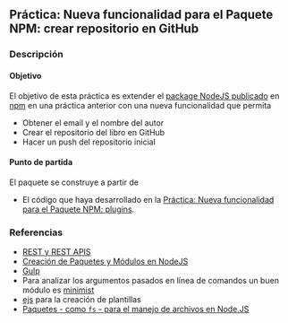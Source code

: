 ## Práctica: Nueva funcionalidad para el Paquete NPM: crear repositorio en GitHub

<!--sec data-title="Descripción" data-id="sectiondescripcion" data-show=true ces-->
### Descripción

#### Objetivo

El objetivo de esta práctica  es extender el [package NodeJS  publicado](practicanm.md) en [npm](https://www.npmjs.com) en una práctica anterior con una nueva funcionalidad
que permita

* Obtener el email y el nombre del autor
* Crear el repositorio del libro en GitHub
* Hacer un push del repositorio inicial

#### Punto de partida

El paquete se construye a partir de
* El código que haya desarrollado en la [Práctica: Nueva funcionalidad para el Paquete NPM: plugins](practicaplugin.md).

### Referencias

* [REST y REST APIS](../apuntes/rest/README.md)
* [Creación de Paquetes y Módulos en NodeJS](../apuntes/nodejspackages.md)
* [Gulp](../apuntes/gulp/README.md)
* Para analizar los argumentos pasados en línea de comandos un buen módulo es [minimist](https://github.com/substack/minimist)
* [ejs](https://www.npmjs.com/package/ejs)
para la creación de plantillas
* [Paquetes - como `fs` - para el manejo de archivos en Node.JS](../apuntes/fs.md)
<!--endsec-->
